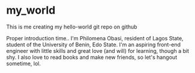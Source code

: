 # my_world
This is me creating my hello-world git repo on github

Proper introduction time.. 
I'm Philomena Obasi, resident of Lagos State, student of the University of Benin, Edo State. 
I'm an aspiring front-end engineer with little skills and great love (and will) for learning, though a bit shy. 
I also love to read books and make new friends, so let's hangout sometime, lol. 

